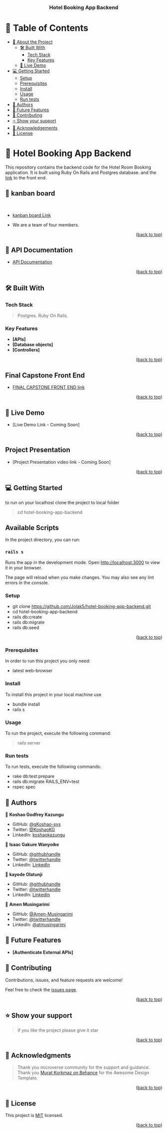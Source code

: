 <a name="readme-top"></a>

<div align="center">

  <h3><b>Hotel Booking App Backend</b></h3>

</div>

# 📗 Table of Contents

- [📖 About the Project](#about-project)
  - [🛠 Built With](#built-with)
    - [Tech Stack](#tech-stack)
    - [Key Features](#key-features)
  - [🚀 Live Demo](#live-demo)
- [💻 Getting Started](#getting-started)
  - [Setup](#setup)
  - [Prerequisites](#prerequisites)
  - [Install](#install)
  - [Usage](#usage)
  - [Run tests](#Run-tests)
- [👥 Authors](#authors)
- [🔭 Future Features](#future-features)
- [🤝 Contributing](#contributing)
- [⭐️ Show your support](#support)
- [🙏 Acknowledgements](#acknowledgements)
- [📝 License](#license)

# 📖 Hotel Booking App Backend <a name="about-project"></a>

This repository contains the backend code for the Hotel Room Booking application. It is built using Ruby On Rails and Postgres database. and the [link](https://github.com/Jolak5/hotel-booking-app-frontend) to the front end.

## 🚀 kanban board <a name="live-demo"></a>

<div > 
 
  <br/>

- [kanban board Link](https://github.com/users/Jolak5/projects/2)

- We are a team of four members.

<p align="right">(<a href="#readme-top">back to top</a>)</p>

## 🚀 API Documentation <a name="app-doc"></a>

- [API Documentation](./swagger/v1/ApiDocumentation.json)

<p align="right">(<a href="#readme-top">back to top</a>)</p>

## 🛠 Built With <a name="built-with"> </a>

### Tech Stack <a name="tech-stack"></a>

> Postgres.
> Ruby On Rails.

### Key Features <a name="key-features"></a>

- **[APIs]**
- **[Database objects]**
- **[Controllers]**

<p align="right">(<a href="#readme-top">back to top</a>)</p>

## Final Capstone Front End <a name="final-capstone-front-end"></a>

- [ FINAL CAPSTONE FRONT END link](https://github.com/Jolak5/hotel-booking-app-frontend)

<p align="right">(<a href="#readme-top">back to top</a>)</p>

## 🚀 Live Demo <a name="live-demo"></a>

- [Live Demo Link - Coming Soon]

<p align="right">(<a href="#readme-top">back to top</a>)</p>

## Project Presentation <a name="project-presentation"></a>

- [Project Presentation video link - Coming Soon]

<p align="right">(<a href="#readme-top">back to top</a>)</p>

## 💻 Getting Started <a name="getting-started"></a>

to run on your localhost clone the project to local folder

> cd hotel-booking-app-backend

## Available Scripts

In the project directory, you can run:

### `rails s`

Runs the app in the development mode.
Open [http://localhost:3000](http://localhost:3000) to view it in your browser.

The page will reload when you make changes.
You may also see any lint errors in the console.

### Setup

- git clone https://github.com/Jolak5/hotel-booking-app-backend.git
- cd hotel-booking-app-backend
- rails db:create
- rails db:migrate
- rails db:seed

<p align="right">(<a href="#readme-top">back to top</a>)</p>

### Prerequisites

In order to run this project you only need:

- latest web-browser

### Install

To install this project in your local machine use

- bundle install
- rails s

### Usage

To run the project, execute the following command:

> rails server

### Run tests

 To run tests, execute the following commands:

- rake db:test:prepare
- rails db:migrate RAILS_ENV=test
- rspec spec

## 👥 Authors <a name="authors"></a>

👤 **Koshao Godfrey Kazungu**

- GitHub: [@gKoshao-sys](https://github.com/Koshao-sys/)
- Twitter: [@KoshaoKG](https://twitter.com/KoshaoKG)
- LinkedIn: [koshaokazungu](https://www.linkedin.com/in/koshaokazungu/)

👤 **Isaac Gakure Wanyoike**

- GitHub: [@githubhandle](https://github.com/gaks1)
- Twitter: [@twitterhandle](https://twitter.com/bopplov)
- LinkedIn: [LinkedIn](https://www.linkedin.com/in/isaac-wanyoike-1841a8172/)

👤 **kayode Olatunji**

- GitHub: [@githubhandle](https://github.com/Jolak5)
- Twitter: [@twitterhandle](https://twitter.com/I_amBabakay)
- LinkedIn: [LinkedIn](https://www.linkedin.com/in/olatunji-kayode/)

👤 **Amen Musingarimi**

- GitHub: [@Amen-Musingarimi](https://github.com/Amen-Musingarimi)
- Twitter: [@twitterhandle](https://twitter.com/MusingarimiT)
- LinkedIn: [@atmusingarimi](https://www.linkedin.com/in/atmusingarimi/)

## 🔭 Future Features <a name="future-features"></a>

- **[Authenticate External APIs]**

## 🤝 Contributing <a name="contributing"></a>

Contributions, issues, and feature requests are welcome!

Feel free to check the [issues page](https://github.com/Jolak5/hotel-booking-app-backend/issues).

<p align="right">(<a href="#readme-top">back to top</a>)</p>

## ⭐️ Show your support <a name="support"></a>

> If you like the project please give it star

<p align="right">(<a href="#readme-top">back to top</a>)</p>

## 🙏 Acknowledgments <a name="acknowledgements"></a>

> Thank you microverse community for the support and guidance.
> Thank you [Murat Korkmaz on Behance](https://www.behance.net/gallery/31579789/Ballhead-App-%28Free-PSDs%29) for the Awesome Design Template.

<p align="right">(<a href="#readme-top">back to top</a>)</p>

## 📝 License <a name="license"></a>

This project is [MIT](./LICENSE) licensed.

<p align="right">(<a href="#readme-top">back to top</a>)</p>
